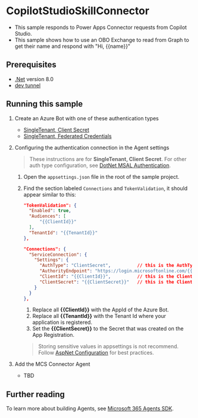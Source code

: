 ﻿# CopilotStudioSkillConnector

- This sample responds to Power Apps Connector requests from Copilot Studio.
- This sample shows how to use an OBO Exchange to read from Graph to get their name and respond with "Hi, {{name}}"

## Prerequisites

-  [.Net](https://dotnet.microsoft.com/en-us/download/dotnet/8.0) version 8.0
- [dev tunnel](https://learn.microsoft.com/en-us/azure/developer/dev-tunnels/get-started?tabs=windows)


## Running this sample

1. Create an Azure Bot with one of these authentication types
   - [SingleTenant, Client Secret](https://github.com/microsoft/Agents/blob/main/docs/HowTo/azurebot-create-single-secret.md)
   - [SingleTenant, Federated Credentials](https://github.com/microsoft/Agents/blob/main/docs/HowTo/azurebot-create-fic.md) 

3. Configuring the authentication connection in the Agent settings
   > These instructions are for **SingleTenant, Client Secret**. For other auth type configuration, see [DotNet MSAL Authentication](https://github.com/microsoft/Agents/blob/main/docs/HowTo/MSALAuthConfigurationOptions.md).
   1. Open the `appsettings.json` file in the root of the sample project.

   1. Find the section labeled `Connections` and `TokenValidation`,  it should appear similar to this:

      ```json
      "TokenValidation": {
        "Enabled": true,
        "Audiences": [
            "{{ClientId}}"
        ],
        "TenantId": "{{TenantId}}"
      },

      "Connections": {
        "ServiceConnection": {
          "Settings": {
            "AuthType": "ClientSecret",          // this is the AuthType for the connection, valid values can be found in Microsoft.Agents.Authentication.Msal.Model.AuthTypes.  The default is ClientSecret.
            "AuthorityEndpoint": "https://login.microsoftonline.com/{{TenantId}}",
            "ClientId": "{{ClientId}}",          // this is the Client ID used for the connection.
            "ClientSecret": "{{ClientSecret}}"   // this is the Client Secret used for the connection.
          }
        }
      },
      ```

      1. Replace all **{{ClientId}}** with the AppId of the Azure Bot.
      1. Replace all **{{TenantId}}** with the Tenant Id where your application is registered.
      1. Set the **{{ClientSecret}}** to the Secret that was created on the App Registration.
      
      > Storing sensitive values in appsettings is not recommend.  Follow [AspNet Configuration](https://learn.microsoft.com/en-us/aspnet/core/fundamentals/configuration/?view=aspnetcore-9.0) for best practices.

 
4. Add the MCS Connector Agent
   - TBD
 
## Further reading
To learn more about building Agents, see [Microsoft 365 Agents SDK](https://learn.microsoft.com/en-us/microsoft-365/agents-sdk/).
